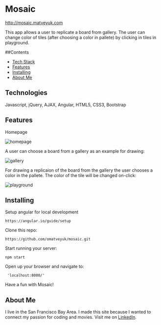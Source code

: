 # Mosaic

http://mosaic.matveyuk.com

This app allows a user to replicate a board from gallery. The user can change color of tiles (after choosing a color in pallete) by clicking in tiles in playground.

##Contents
* [Tech Stack](#technologies)
* [Features](#features)
* [Installing](#installing)
* [About Me](#aboutme)

## <a name="technologies"></a>Technologies
Javascript, jQuery, AJAX, Angular, HTML5, CSS3, Bootstrap

## <a name="features"></a>Features

Homepage

![homepage](http://res.cloudinary.com/oxanamatveyuk/image/upload/v1498174990/Screen_Shot_2017-06-22_at_4.39.53_PM_t1ipgc.png)


A user can choose a board from a gallery as an example for drawing:

![gallery](http://res.cloudinary.com/oxanamatveyuk/image/upload/v1498174990/Screen_Shot_2017-06-22_at_4.40.13_PM_fo6cpm.png)

For drawing a replicaion of the board from the gallery the user chooses a color in the pallete. The color of the tile will be changed on-click:

![playground](http://res.cloudinary.com/oxanamatveyuk/image/upload/v1498174990/Screen_Shot_2017-06-22_at_4.42.11_PM_brqh4j.png)

## <a name="installing"></a>Installing
Setup angular for local development

```
https://angular.io/guide/setup
```

Clone this repo:
```
https://github.com/omatveyuk/mosaic.git
```

Start running your server:
```
npm start
```

Open up your browser and navigate to:
```
 'localhost:8000/'
```

Have a fun with Mosaic!️



## <a name="aboutme"></a>About Me
I live in the San Francisco Bay Area. I made this site because I wanted to connect my passion for coding and movies.
Visit me on [LinkedIn](https://www.linkedin.com/in/oxana-matveyuk).
